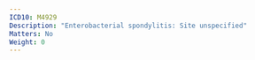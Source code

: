 ```yaml
---
ICD10: M4929
Description: "Enterobacterial spondylitis: Site unspecified"
Matters: No
Weight: 0
---
```


